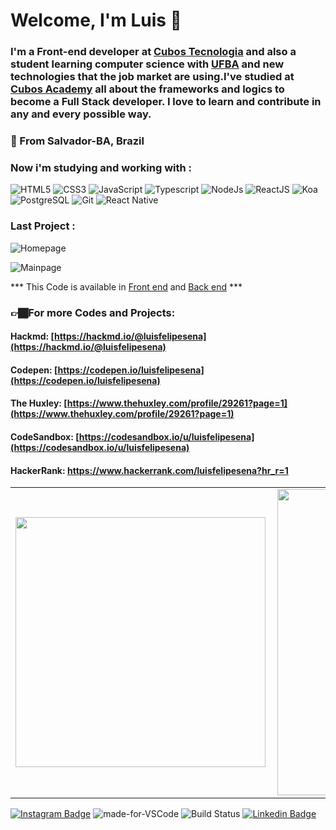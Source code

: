 #  Welcome, I'm Luis 👋
### I'm a Front-end developer at [Cubos Tecnologia](https://cubos.io/) and also a student learning computer science with [UFBA](https://ufba.br/) and new technologies that the job market are using.I've studied at [Cubos Academy](https://cubos.academy/) all about the frameworks and logics to become a Full Stack developer. I love to learn and contribute in any and every possible way.

### 📍 From Salvador-BA, Brazil

### Now i'm studying and working with :
![HTML5](https://img.shields.io/badge/-HTML5-%23E44D27?style=flat-square&logo=html5&logoColor=ffffff)
![CSS3](https://img.shields.io/badge/-CSS3-%231572B6?style=flat-square&logo=css3)
![JavaScript](https://img.shields.io/badge/-JavaScript-%23F7DF1C?style=flat-square&logo=javascript&logoColor=000000&labelColor=%23F7DF1C&color=%23FFCE5A)
![Typescript](https://camo.githubusercontent.com/2739bd6e1b2c420b8956e83e9f5729c3abb2381a8f4fc907a526039eb7f640ae/68747470733a2f2f62616467656e2e6e65742f62616467652f2d2f547970655363726970742f626c75653f69636f6e3d74797065736372697074266c6162656c)
![NodeJs](https://camo.githubusercontent.com/dccf28180425e2a275f419499c8a545507cb8be8/68747470733a2f2f696d672e736869656c64732e696f2f7374617469632f76313f6c6162656c3d266d6573736167653d4e6f64654a5326636f6c6f723d627269676874677265656e)
![ReactJS](https://camo.githubusercontent.com/e191e3855ed218863e481dd6a46c7f1f3a70fcf8/68747470733a2f2f696d672e736869656c64732e696f2f62616467652f2d52656163744a532d666636396234)
![Koa](https://camo.githubusercontent.com/202cf63eddf15d064a9b6255e2635ca42b76a2e7/68747470733a2f2f696d672e736869656c64732e696f2f62616467652f2d4b6f612d626c756576696f6c6574)
![PostgreSQL](https://camo.githubusercontent.com/8744f059a9a284c0e1303f92673a69bb17ecd548/68747470733a2f2f696d672e736869656c64732e696f2f7374617469632f76313f6c6162656c3d266d6573736167653d506f737467726553514c26636f6c6f723d626c7565)
![Git](https://img.shields.io/badge/-Git-%23F05032?style=flat-square&logo=git&logoColor=%23ffffff)
![React Native](https://camo.githubusercontent.com/c5b0cb436aa5f3370fba03bdd021723854525da9298f6cdf537a74e4173af249/68747470733a2f2f696d672e736869656c64732e696f2f62616467652f2d52656163742532304e61746976652d396366)

### Last Project :

![Homepage](https://cdn.discordapp.com/attachments/407006330843561985/784569766882705478/ezgif.com-gif-maker_1.gif)

![Mainpage](https://cdn.discordapp.com/attachments/407006330843561985/784569766534578206/ezgif.com-gif-maker.gif)

*** This Code is available in [Front end](https://github.com/luisfelipesena/Banking-API-Front) and [Back end](https://github.com/luisfelipesena/Banking-API-Back) ***
 
### 👉🏾For more Codes and Projects: 
 #### Hackmd: [https://hackmd.io/@luisfelipesena](https://hackmd.io/@luisfelipesena) 
 #### Codepen: [https://codepen.io/luisfelipesena](https://codepen.io/luisfelipesena)
 #### The Huxley: [https://www.thehuxley.com/profile/29261?page=1](https://www.thehuxley.com/profile/29261?page=1)
 #### CodeSandbox: [https://codesandbox.io/u/luisfelipesena](https://codesandbox.io/u/luisfelipesena)
 #### HackerRank: https://www.hackerrank.com/luisfelipesena?hr_r=1
  
<center>
	<table>
		<tr>
			<td>
				<img width="400px" align="left" src="https://github-readme-stats.vercel.app/api/top-langs/?username=luisfelipesena&layout=compact&theme=cobalt"/>
			</td>
			<td>
				<img width="490px" align="left" src="https://github-readme-stats.vercel.app/api?username=luisfelipesena&show_icons=true&theme=cobalt"/>
			</td>
		</tr>
	</table>
</center>
  
 [![Instagram Badge](https://img.shields.io/badge/-Instagram-C13584?style=flat&logo=Instagram&logoColor=white)](https://www.instagram.com/luisfelipe__sena/)
 ![made-for-VSCode](https://img.shields.io/badge/Made%20for-VSCode-1f425f.svg) 
 ![Build Status](https://img.shields.io/endpoint.svg?url=https%3A%2F%2Factions-badge.atrox.dev%2Fatrox%2Fsync-dotenv%2Fbadge&style=popout) 
 [![Linkedin Badge](https://img.shields.io/badge/-Luis%20Felipe-6633cc?style=flat-square&logo=Linkedin&logoColor=white&link=https://www.linkedin.com/in/diego-schell-fernandes/)](https://www.linkedin.com/in/luisfelipesena/) 
 


